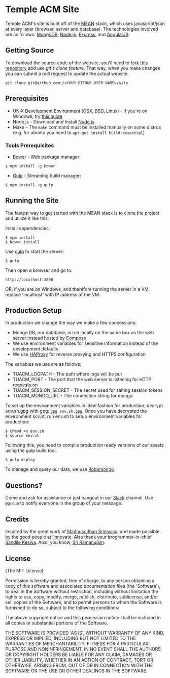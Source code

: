 # Temple ACM Site

Temple ACM's site is built off of the [MEAN](http://mean.io) stack, which uses javascript/json at every layer (browser, server and database). The technologies involved are as follows: [MongoDB](http://www.mongodb.org/), [Node.js](http://www.nodejs.org/), [Express](http://expressjs.com/), and [AngularJS](http://angularjs.org/).

## Getting Source
To download the source code of the website, you'll need to [fork this repository](https://github.com/temple-acm/site/fork) abd use *git's clone feature*. That way, when you make changes you can submit a pull request to update the actual website.
```
git clone git@github.com:/<YOUR GITHUB USER NAME>/site
```

## Prerequisites
* UNIX Development Environment (OSX, BSD, Linux) - If you're on Windows, try [this guide](http://www.howtogeek.com/howto/11287/how-to-run-ubuntu-in-windows-7-with-vmware-player/)
* Node.js - Download and Install [Node.js](http://www.nodejs.org/download/)
* Make - The ```make``` command must be installed manually on some distros (e.g. for ubuntu you need to ```apt-get install build-essential```)

### Tools Prerequisites
* [Bower](http://bower.io/) - Web package manager:

```
$ npm install -g bower
```
* [Gulp](http://gulpjs.com/) - Streaming build manager:

```
$ npm install -g gulp
```

## Running the Site
The fastest way to get started with the MEAN stack is to clone the project and utilize it like this:

Install dependencies:

    $ npm install
    $ bower install

  Use [gulp](http://gulpjs.com/) to start the server:

    $ gulp
    
  Then open a browser and go to:

    http://localhost:3000
    
  OR, if you are on Windows, and therefore running the server in a VM, replace 'localhost' with IP address of the VM.

## Production Setup
In production we change the way we make a few concessions:
- Mongo DB, our database, is run locally on the same box as the web server instead hosted by [Compose](http://compose.io)
- We use environment variables for sensitive information instead of the development defaults
- We use [HAProxy](http://haproxy.org) for reverse proxying and HTTPS configuration

The variables we use are as follows:
- TUACM_LOGPATH - The path where logs will be put
- TUACM_PORT - The port that the web server is listening for HTTP requests on
- TUACM_SESSION_SECRET - The secret used for salting session tokens
- TUACM_MONGO_URL - The connection string for mongo

To set up the environment variables in ideal fashion for production, decrypt env.sh.gpg with gpg: ```gpg env.sh.gpg```.
Once you have decrypted the environment script, run env.sh to setup environment variables for production:
```
$ chmod +x env.sh
$ source env.sh
```
Following this, you need to compile production ready versions of our assets using the gulp build tool:
```
$ gulp deploy
```
To manage and query our data, we use [Robomongo](http://robomongo.org).

## Questions?
Come and ask for assistance or just hangout in our [Slack](http://tuacm.slack.com) channel. Use ```@group``` to notify everyone in the group of your message.

## Credits
Inspired by the great work of [Madhusudhan Srinivasa](https://github.com/madhums/), and made possible by the good people at [linnovate](http://www.linnovate.net/). Also thank your brogrammer-in-chief [Sandile Keswa](https://github.com/skeswa/). Also, you know, [Sri Ramanujam](https://github.com/SriRamanujam).

## License
(The MIT License)

Permission is hereby granted, free of charge, to any person obtaining
a copy of this software and associated documentation files (the
'Software'), to deal in the Software without restriction, including
without limitation the rights to use, copy, modify, merge, publish,
distribute, sublicense, and/or sell copies of the Software, and to
permit persons to whom the Software is furnished to do so, subject to
the following conditions:

The above copyright notice and this permission notice shall be
included in all copies or substantial portions of the Software.

THE SOFTWARE IS PROVIDED 'AS IS', WITHOUT WARRANTY OF ANY KIND,
EXPRESS OR IMPLIED, INCLUDING BUT NOT LIMITED TO THE WARRANTIES OF
MERCHANTABILITY, FITNESS FOR A PARTICULAR PURPOSE AND NONINFRINGEMENT.
IN NO EVENT SHALL THE AUTHORS OR COPYRIGHT HOLDERS BE LIABLE FOR ANY
CLAIM, DAMAGES OR OTHER LIABILITY, WHETHER IN AN ACTION OF CONTRACT,
TORT OR OTHERWISE, ARISING FROM, OUT OF OR IN CONNECTION WITH THE
SOFTWARE OR THE USE OR OTHER DEALINGS IN THE SOFTWARE.


